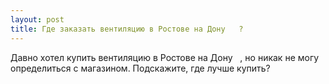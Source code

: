 ```yaml
---
layout: post 
title: Где заказать вентиляцию в Ростове на Дону ‌ ‌ ? 
--- 
```

Давно хотел купить вентиляцию в Ростове на Дону ‌ ‌ , но никак не могу определиться с магазином. Подскажите, где лучше купить?